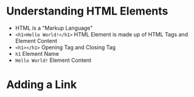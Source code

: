 # Understanding HTML Elements

- HTML is a "Markup Language"
- `<h1>Hello World!</h1>` HTML Element is made up of HTML Tags and Element Content
- `<h1></h1>` Opening Tag and Closing Tag
- `h1` Element Name
- `Hello World!` Element Content

# Adding a Link